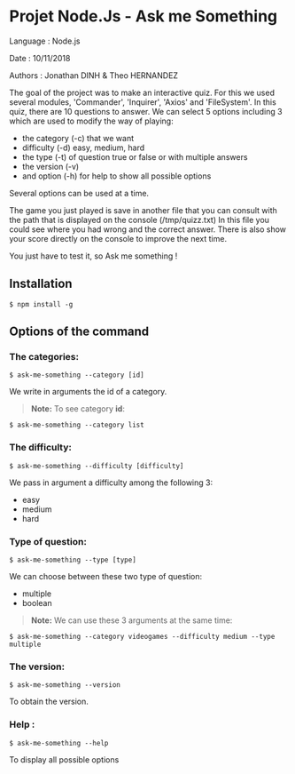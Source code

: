 # Projet Node.Js - Ask me Something

Language : Node.js

Date : 10/11/2018

Authors : Jonathan DINH & Theo HERNANDEZ
  
The goal of the project was to make an interactive quiz. For this we used several modules, 'Commander', 'Inquirer', 'Axios' and 'FileSystem'.
In this quiz, there are 10 questions to answer. We can select 5 options including 3 which are used to modify the way of playing:
 * the category (-c) that we want
 * difficulty (-d) easy, medium, hard
 * the type (-t) of question true or false or with multiple answers
 * the version (-v)
 * and option (-h) for help to show all possible options

Several options can be used at a time.

The game you just played is save in another file that you can consult with the path that is displayed on the console (/tmp/quizz.txt)
In this file you could see where you had wrong and the correct answer.
There is also show your score directly on the console to improve the next time.

You just have to test it, so Ask me something !

## Installation

    $ npm install -g
	
## Options of the command

	
### The categories:

	$ ask-me-something --category [id]
	
We write in arguments the id of a category.



> **Note:** To see category **id**:

	$ ask-me-something --category list


 
### The difficulty:

	$ ask-me-something --difficulty [difficulty]

	
We pass in argument a difficulty among the following 3:
 * easy
 * medium
 * hard


 
### Type of question:

	$ ask-me-something --type [type]
	
We can choose between these two type of question:
 * multiple
 * boolean
 
> **Note:** We can use these 3 arguments at the same time:

	$ ask-me-something --category videogames --difficulty medium --type multiple


	
### The version:

	$ ask-me-something --version

To obtain the version.



### Help :

	$ ask-me-something --help

To display all possible options